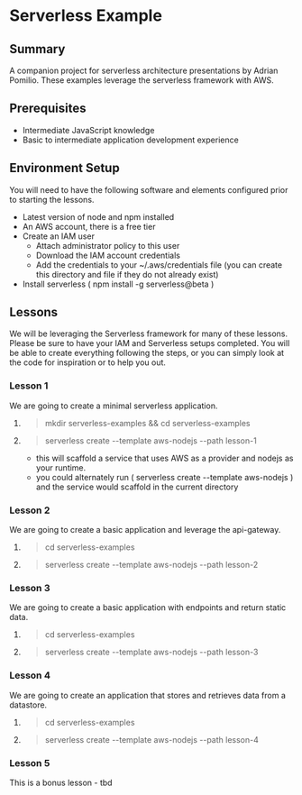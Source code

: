 # Serverless Example

## Summary
A companion project for serverless architecture presentations by Adrian Pomilio.  These examples leverage the serverless framework with AWS.

## Prerequisites
+ Intermediate JavaScript knowledge
+ Basic to intermediate application development experience


##  Environment Setup
You will need to have the following software and elements configured prior to starting the lessons.

+ Latest version of node and npm installed
+ An AWS account, there is a free tier
+ Create an IAM user
    + Attach administrator policy to this user
    + Download the IAM account credentials
    + Add the credentials to your ~/.aws/credentials file  (you can create this directory and file if they do not already exist)
+ Install serverless  ( npm install -g serverless@beta )

## Lessons
We will be leveraging the Serverless framework for many of these lessons.  Please be sure to have your IAM and Serverless setups completed.
You will be able to create everything following the steps, or you can simply look at the code for inspiration or to help you out.

### Lesson 1
We are going to create a minimal serverless application.
1. > mkdir serverless-examples && cd serverless-examples
2. > serverless create --template aws-nodejs --path lesson-1
    * this will scaffold a service that uses AWS as a provider and nodejs as your runtime.
    * you could alternately run ( serverless create --template aws-nodejs ) and the service would scaffold in the current directory


### Lesson 2
We are going to create a basic application and leverage the api-gateway.
1. > cd serverless-examples
2. > serverless create --template aws-nodejs --path lesson-2

### Lesson 3
We are going to create a basic application with endpoints and return static data.
1. > cd serverless-examples
2. > serverless create --template aws-nodejs --path lesson-3

### Lesson 4
We are going to create an application that stores and retrieves data from a datastore.
1. > cd serverless-examples
2. > serverless create --template aws-nodejs --path lesson-4

### Lesson 5
This is a bonus lesson - tbd
